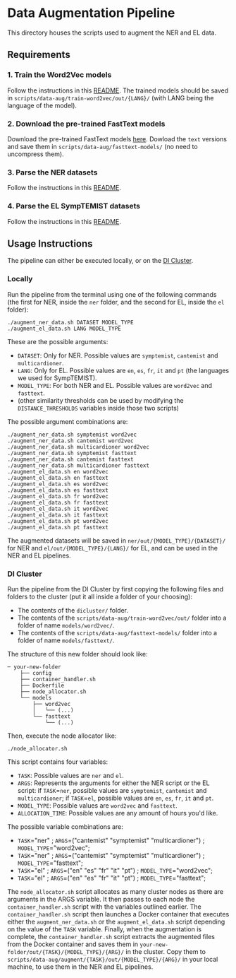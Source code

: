 # Data Augmentation Pipeline

This directory houses the scripts used to augment the NER and EL data.

## Requirements

### 1. Train the Word2Vec models 

Follow the instructions in this [README](../train-word2vec/README.md). The trained models should be saved in `scripts/data-aug/train-word2vec/out/{LANG}/` (with LANG being the language of the model).

### 2. Download the pre-trained FastText models

Download the pre-trained FastText models [here](https://fasttext.cc/docs/en/crawl-vectors.html#models). Dowload the `text` versions and save them in `scripts/data-aug/fasttext-models/` (no need to uncompress them).

### 3. Parse the NER datasets 

Follow the instructions in this [README](../../../scripts/ner/conll-parse/README.md).

### 4. Parse the EL SympTEMIST datasets

Follow the instructions in this [README](../../../scripts/el/symptemist-parse/README.md).

## Usage Instructions

The pipeline can either be executed locally, or on the [DI Cluster](https://cluster.di.fct.unl.pt).

### Locally

Run the pipeline from the terminal using one of the following commands (the first for NER, inside the `ner` folder, and the second for EL, inside the `el` folder):

```commandline
./augment_ner_data.sh DATASET MODEL_TYPE
./augment_el_data.sh LANG MODEL_TYPE
```

These are the possible arguments:

- `DATASET`: Only for NER. Possible values are `symptemist`, `cantemist` and `multicardioner`.
- `LANG`: Only for EL. Possible values are `en`, `es`, `fr`, `it` and `pt` (the languages we used for SympTEMIST).
- `MODEL_TYPE`: For both NER and EL. Possible values are `word2vec` and `fasttext`.
- (other similarity thresholds can be used by modifying the `DISTANCE_THRESHOLDS` variables inside those two scripts)

The possible argument combinations are:
```commandline
./augment_ner_data.sh symptemist word2vec
./augment_ner_data.sh cantemist word2vec
./augment_ner_data.sh multicardioner word2vec
./augment_ner_data.sh symptemist fasttext
./augment_ner_data.sh cantemist fasttext
./augment_ner_data.sh multicardioner fasttext
./augment_el_data.sh en word2vec
./augment_el_data.sh en fasttext
./augment_el_data.sh es word2vec
./augment_el_data.sh es fasttext
./augment_el_data.sh fr word2vec
./augment_el_data.sh fr fasttext
./augment_el_data.sh it word2vec
./augment_el_data.sh it fasttext
./augment_el_data.sh pt word2vec
./augment_el_data.sh pt fasttext
```

The augmented datasets will be saved in `ner/out/{MODEL_TYPE}/{DATASET}/` for NER and `el/out/{MODEL_TYPE}/{LANG}/` for EL, and can be used in the NER and EL pipelines.

### DI Cluster

Run the pipeline from the DI Cluster by first copying the following files and folders to the cluster (put it all inside a folder of your choosing):
- The contents of the `dicluster/` folder. 
- The contents of the `scripts/data-aug/train-word2vec/out/` folder into a folder of name `models/word2vec/`.
- The contents of the `scripts/data-aug/fasttext-models/` folder into a folder of name `models/fasttext/`.

The structure of this new folder should look like:

```
─ your-new-folder
    ├── config
    ├── container_handler.sh
    ├── Dockerfile
    ├── node_allocator.sh
    └── models
        ├── word2vec
        │   └── (...)
        └── fasttext
            └── (...)
```

Then, execute the node allocator like:

```commandline
./node_allocator.sh
```

This script contains four variables:

- `TASK`: Possible values are `ner` and `el`.
- `ARGS`: Represents the arguments for either the NER script or the EL script: if `TASK`=`ner`, possible values are `symptemist`, `cantemist` and `multicardioner`; if `TASK`=`el`, possible values are `en`, `es`, `fr`, `it` and `pt`.
- `MODEL_TYPE`: Possible values are `word2vec` and `fasttext`.
- `ALLOCATION_TIME`: Possible values are any amount of hours you'd like.

The possible variable combinations are:
- `TASK`="ner" ; `ARGS`=("cantemist" "symptemist" "multicardioner") ; `MODEL_TYPE`="word2vec";
- `TASK`="ner" ; `ARGS`=("cantemist" "symptemist" "multicardioner") ; `MODEL_TYPE`="fasttext";
- `TASK`="el" ; `ARGS`=("en" "es" "fr" "it" "pt") ; `MODEL_TYPE`="word2vec";
- `TASK`="el" ; `ARGS`=("en" "es" "fr" "it" "pt") ; `MODEL_TYPE`="fasttext";

The `node_allocator.sh` script allocates as many cluster nodes as there are arguments in the ARGS variable. It then passes to each node the `container_handler.sh` script with the variables outlined earlier. The `container_handler.sh` script then launches a Docker container that executes either the `augment_ner_data.sh` or the ``augment_el_data.sh`` script depending on the value of the `TASK` variable. Finally, when the augmentation is complete, the `container_handler.sh` script extracts the augmented files from the Docker container and saves them in `your-new-folder/out/{TASK}/{MODEL_TYPE}/{ARG}/` in the cluster. Copy them to `scripts/data-aug/augment/{TASK}/out/{MODEL_TYPE}/{ARG}/` in your local machine, to use them in the NER and EL pipelines.
